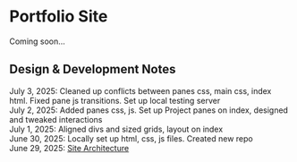 # Portfolio Site
Coming soon...

## Design & Development Notes
  
July 3, 2025: Cleaned up conflicts between panes css, main css, index html. Fixed pane js transitions. Set up local testing server  
July 2, 2025: Added panes css, js. Set up Project panes on index, designed and tweaked interactions  
July 1, 2025: Aligned divs and sized grids, layout on index  
June 30, 2025: Locally set up html, css, js files. Created new repo  
June 29, 2025: [Site Architecture](https://www.figma.com/board/Qg4zvh8yEVaYZVqZGrvXEt/Portfolio-Site-Architecture?node-id=0-1&t=7txc5xY1TEpDFp2D-1)  
